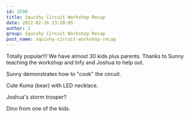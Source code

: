 ```yaml
---
id: 2590
title: Squishy Circuit Workshop Recap
date: 2012-02-26 13:20:05
author: 2
group: Squishy Circuit Workshop Recap
post_name: squishy-circuit-workshop-recap
---
```


Totally popular!!! We have almost 30 kids plus parents. Thanks to Sunny teaching the workshop and Infy and Joshua to help out.

Sunny demonstrates how to "cook" the circuit.

Cute Kuma (bear) with LED necklace.

Joshua's storm trooper?

Dino from one of the kids.